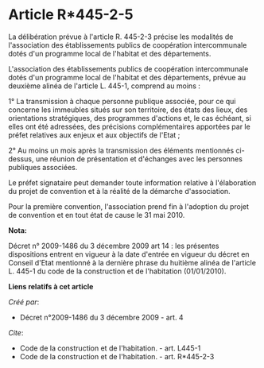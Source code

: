# Article R*445-2-5

La délibération prévue à l'article R. 445-2-3 précise les modalités de l'association des établissements publics de
coopération intercommunale dotés d'un programme local de l'habitat et des départements.

L'association des établissements publics de coopération intercommunale dotés d'un programme local de l'habitat et des
départements, prévue au deuxième alinéa de l'article L. 445-1, comprend au moins : 

1° La transmission à chaque personne publique associée, pour ce qui concerne les immeubles situés sur son territoire, des
états des lieux, des orientations stratégiques, des programmes d'actions et, le cas échéant, si elles ont été adressées, des
précisions complémentaires apportées par le préfet relatives aux enjeux et aux objectifs de l'Etat ; 

2° Au moins un mois après la transmission des éléments mentionnés ci-dessus, une réunion de présentation et d'échanges avec
les personnes publiques associées. 

Le préfet signataire peut demander toute information relative à l'élaboration du projet de convention et à la réalité de la
démarche d'association. 

Pour la première convention, l'association prend fin à l'adoption du projet de convention et en tout état de cause le 31 mai
2010.

**Nota:**

Décret n° 2009-1486 du 3 décembre 2009 art 14 : les présentes dispositions entrent en vigueur à la date d'entrée en vigueur
du décret en Conseil d'Etat mentionné à la dernière phrase du huitième alinéa de l'article L. 445-1 du code de la
construction et de l'habitation (01/01/2010).

**Liens relatifs à cet article**

_Créé par_:

  - Décret n°2009-1486 du 3 décembre 2009 - art. 4

_Cite_:

  - Code de la construction et de l'habitation. - art. L445-1
  - Code de la construction et de l'habitation. - art. R*445-2-3
